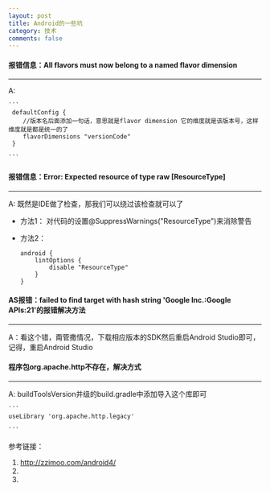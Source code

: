 ```yaml
---
layout: post
title: Android的一些坑
category: 技术
comments: false
---
```

 

#### 报错信息：All flavors must now belong to a named flavor dimension
---
A: 
	
	```
	 defaultConfig {
	    //版本名后面添加一句话，意思就是flavor dimension 它的维度就是该版本号，这样维度就是都是统一的了
		flavorDimensions "versionCode"
     }

	```

#### 报错信息：Error: Expected resource of type raw [ResourceType]

---
A: 既然是IDE做了检查，那我们可以绕过该检查就可以了
	
* 方法1： 对代码的设置@SuppressWarnings("ResourceType")来消除警告
	
* 方法2： 

	```
	android {
 		lintOptions {
    		disable "ResourceType"
  		}
	}

	```

#### AS报错：failed to find target with hash string 'Google Inc.:Google APIs:21'的报错解决方法
---	
A：看这个错，甭管撒情况，下载相应版本的SDK然后重启Android Studio即可，记得，重启Android Studio
	
#### 程序包org.apache.http不存在，解决方式
---
A: buildToolsVersion并级的build.gradle中添加导入这个库即可
	
	```
	useLibrary 'org.apache.http.legacy'
	
	```
	
		
	
	
	
	
参考链接：
1. <http://zzimoo.com/android4/>
2. 
3. 
	
	
	
	
	
	
	
	
	
	
	